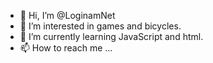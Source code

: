 - 👋 Hi, I’m @LoginamNet
- 👀 I’m interested in games and bicycles.
- 🌱 I’m currently learning JavaScript and html.
- 📫 How to reach me ...

<!---
LoginamNet/LoginamNet is a ✨ special ✨ repository because its `README.md` (this file) appears on your GitHub profile.
You can click the Preview link to take a look at your changes.
--->
